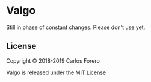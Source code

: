 # Valgo

Still in phase of constant changes. Please don't use yet.

## License

Copyright © 2018-2019 Carlos Forero

Valgo is released under the [MIT License](LICENSE)
